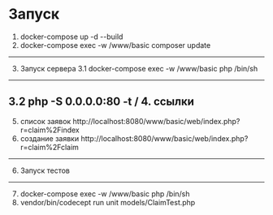 # Запуск
1. docker-compose up -d --build 
2. docker-compose exec -w /www/basic composer update
---
3. Запуск сервера
3.1 docker-compose exec -w /www/basic php /bin/sh 
---
3.2 php -S 0.0.0.0:80 -t /
4. ссылки
---
5. список заявок http://localhost:8080/www/basic/web/index.php?r=claim%2Findex
5. создание заявки http://localhost:8080/www/basic/web/index.php?r=claim%2Fclaim
---
6. Запуск тестов
---
7. docker-compose exec -w /www/basic php /bin/sh 
8. vendor/bin/codecept run unit models/ClaimTest.php


